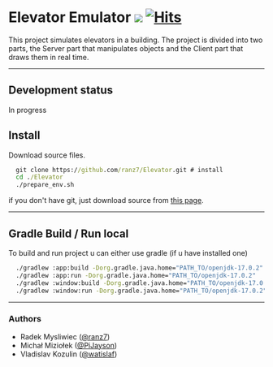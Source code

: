# Elevator Emulator ![](https://us-central1-progress-markdown.cloudfunctions.net/progress/35) [![Hits](https://hits.seeyoufarm.com/api/count/incr/badge.svg?url=https%3A%2F%2Fgithub.com%2Franz7%2FElevator%2F&count_bg=%237AAA56&title_bg=%236F1C1C&icon=github.svg&icon_color=%23C17878&title=hits&edge_flat=false)](https://hits.seeyoufarm.com)
This project simulates elevators in a building. The project is divided into two parts, the Server part that manipulates
objects and the Client part that draws them in real time.
___

## Development status

In progress

## Install

Download source files.

```bat
  git clone https://github.com/ranz7/Elevator.git # install
  cd ./Elevator
  ./prepare_env.sh
```

if you don't have git, just download source
from [this page](https://github.com/watislaf/chessbot/releases/tag/V1.0.1600Elo).
____

## Gradle Build / Run local
To build and run project u can either use gradle (if u have installed one)

```bat
  ./gradlew :app:build -Dorg.gradle.java.home="PATH_TO/openjdk-17.0.2"
  ./gradlew :app:run -Dorg.gradle.java.home="PATH_TO/openjdk-17.0.2"
  ./gradlew :window:build -Dorg.gradle.java.home="PATH_TO/openjdk-17.0.2"
  ./gradlew :window:run -Dorg.gradle.java.home="PATH_TO/openjdk-17.0.2"
 ```
_____

### Authors

* Radek Mysliwiec ([@ranz7](https://github.com/ranz7))
* Michał Miziołek ([@PiJayson](https://github.com/PiJayson))
* Vladislav Kozulin ([@watislaf](https://github.com/watislaf))

